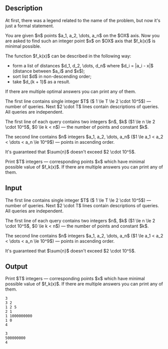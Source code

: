 ## Description

<div><p>At first, there was a legend related to the name of the problem, but now it's just a formal statement.</p><p>You are given $n$ points $a_1, a_2, \dots, a_n$ on the $OX$ axis. Now you are asked to find such an integer point $x$ on $OX$ axis that $f_k(x)$ is minimal possible.</p><p>The function $f_k(x)$ can be described in the following way: </p><ul> <li> form a list of distances $d_1, d_2, \dots, d_n$ where $d_i = |a_i - x|$ (distance between $a_i$ and $x$); </li><li> sort list $d$ in non-descending order; </li><li> take $d_{k + 1}$ as a result. </li></ul><p>If there are multiple optimal answers you can print any of them.</p></div><div class="input-specification"><p>The first line contains single integer $T$ ($ 1 \le T \le 2 \cdot 10^5$) — number of queries. Next $2 \cdot T$ lines contain descriptions of queries. All queries are independent. </p><p>The first line of each query contains two integers $n$, $k$ ($1 \le n \le 2 \cdot 10^5$, $0 \le k &lt; n$) — the number of points and constant $k$.</p><p>The second line contains $n$ integers $a_1, a_2, \dots, a_n$ ($1 \le a_1 &lt; a_2 &lt; \dots &lt; a_n \le 10^9$) — points in ascending order.</p><p>It's guaranteed that $\sum{n}$ doesn't exceed $2 \cdot 10^5$.</p></div><div class="output-specification"><p>Print $T$ integers — corresponding points $x$ which have minimal possible value of $f_k(x)$. If there are multiple answers you can print any of them.</p></div>

## Input

<p>The first line contains single integer $T$ ($ 1 \le T \le 2 \cdot 10^5$) — number of queries. Next $2 \cdot T$ lines contain descriptions of queries. All queries are independent. </p><p>The first line of each query contains two integers $n$, $k$ ($1 \le n \le 2 \cdot 10^5$, $0 \le k &lt; n$) — the number of points and constant $k$.</p><p>The second line contains $n$ integers $a_1, a_2, \dots, a_n$ ($1 \le a_1 &lt; a_2 &lt; \dots &lt; a_n \le 10^9$) — points in ascending order.</p><p>It's guaranteed that $\sum{n}$ doesn't exceed $2 \cdot 10^5$.</p>

## Output

<p>Print $T$ integers — corresponding points $x$ which have minimal possible value of $f_k(x)$. If there are multiple answers you can print any of them.</p>





```input1
3
3 2
1 2 5
2 1
1 1000000000
1 0
4
```




```output1
3
500000000
4
```



